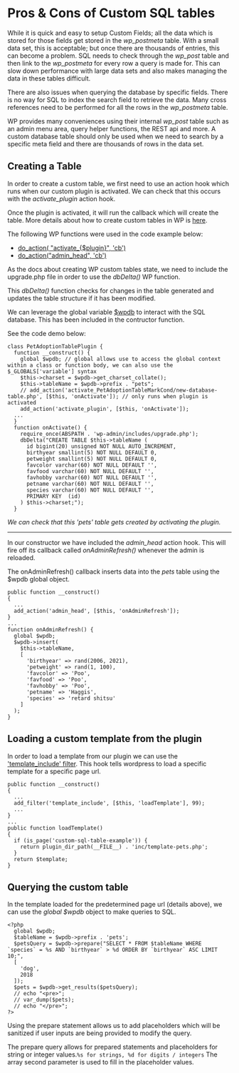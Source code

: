 # Pros & Cons of Custom SQL tables

While it is quick and easy to setup Custom Fields; all the data which is stored for those fields get stored in the *wp_postmeta* table.
With a small data set, this is acceptable; but once there are thousands of entries, this can become a problem. SQL needs to check through the *wp_post* table and then link to the *wp_postmeta* for every row a query is made for. This can slow down performance with large data sets and also makes managing the data in these tables difficult.

There are also issues when querying the database by specific fields. There is no way for SQL to index the search field to retrieve the data. Many cross references need to be performed for all the rows in the *wp_postmeta* table.

WP provides many conveniences using their internal *wp_post* table such as an admin menu area, query helper functions, the REST api and more.
A custom database table should only be used when we need to search by a specific meta field and there are thousands of rows in the data set.

## Creating a Table
In order to create a custom table, we first need to use an action hook which runs when our custom plugin is activated. We can check that this occurs with the *activate_plugin* action hook. 

Once the plugin is activated, it will run the callback which will create the table. More details about how to create custom tables in WP is [here](https://codex.wordpress.org/Creating_Tables_with_Plugins).

The following WP functions were used in the code example below:

- [do_action( "activate_{$plugin}", 'cb')](https://developer.wordpress.org/reference/hooks/activate_plugin/)
- [do_action("admin_head", 'cb')](https://developer.wordpress.org/reference/hooks/admin_head/)

As the docs about creating WP custom tables state, we need to include the upgrade.php file in order to use the *dbDelta()* WP function.

This *dbDelta()* function checks for changes in the table generated and updates the table structure if it has been modified.

We can leverage the global variable [$wpdb](https://developer.wordpress.org/reference/classes/wpdb/) to interact with the SQL database. This has been included in the contructor function.

See the code demo below:

```
class PetAdoptionTablePlugin {
  function __construct() {
    global $wpdb; // global allows use to access the global context within a class or function body, we can also use the $_GLOBALS['variable'] syntax
    $this->charset = $wpdb->get_charset_collate();
    $this->tableName = $wpdb->prefix . "pets";
    // add_action('activate_PetAdoptionTableMarkCond/new-database-table.php', [$this, 'onActivate']); // only runs when plugin is activated
    add_action('activate_plugin', [$this, 'onActivate']); 
  ...
  }
  function onActivate() {
    require_once(ABSPATH . 'wp-admin/includes/upgrade.php');
    dbDelta("CREATE TABLE $this->tableName (
      id bigint(20) unsigned NOT NULL AUTO_INCREMENT,
      birthyear smallint(5) NOT NULL DEFAULT 0,
      petweight smallint(5) NOT NULL DEFAULT 0,
      favcolor varchar(60) NOT NULL DEFAULT '',
      favfood varchar(60) NOT NULL DEFAULT '',
      favhobby varchar(60) NOT NULL DEFAULT '',
      petname varchar(60) NOT NULL DEFAULT '',
      species varchar(60) NOT NULL DEFAULT '',
      PRIMARY KEY  (id)
    ) $this->charset;");
  }
```

*We can check that this 'pets' table gets created by activating the plugin.*
___

In our constructor we have included the *admin_head* action hook. This will fire off its callback called *onAdminRefresh()* whenever the admin is reloaded.

The onAdminRefresh() callback inserts data into the *pets* table using the $wpdb global object.

```
public function __construct()
{
  ...
  add_action('admin_head', [$this, 'onAdminRefresh']);
}
...
function onAdminRefresh() {
  global $wpdb;
  $wpdb->insert(
    $this->tableName,
    [
      'birthyear' => rand(2006, 2021),
      'petweight' => rand(1, 100),
      'favcolor' => 'Poo',
      'favfood' => 'Poo',
      'favhobby' => 'Poo',
      'petname' => 'Haggis',
      'species' => 'retard shitsu'
    ]
  );
}
```

## Loading a custom template from the plugin

In order to load a template from our plugin we can use the ['template_include' filter](https://developer.wordpress.org/reference/hooks/template_include/). This hook tells wordpress to load a specific template for a specific page url.

```
public function __construct()
{
  ...
  add_filter('template_include', [$this, 'loadTemplate'], 99);
  ...
}
...
public function loadTemplate()
{
  if (is_page('custom-sql-table-example')) {
    return plugin_dir_path(__FILE__) . 'inc/template-pets.php';
  }
  return $template;
}
```

## Querying the custom table

In the template loaded for the predetermined page url (details above), we can use the *global $wpdb* object to make queries to SQL.

```
<?php 
  global $wpdb;
  $tableName = $wpdb->prefix . 'pets';
  $petsQuery = $wpdb->prepare("SELECT * FROM $tableName WHERE `species` = %s AND `birthyear` > %d ORDER BY `birthyear` ASC LIMIT 10;", 
  [
    'dog',
    2018
  ]);
  $pets = $wpdb->get_results($petsQuery);
  // echo "<pre>";
  // var_dump($pets);
  // echo "</pre>";
?>
```

Using the prepare statement allows us to add placeholders which will be sanitized if user inputs are being provided to modify the query.

The prepare query allows for prepared statements and placeholders for string or integer values.`%s for strings, %d for digits / integers`
The array second parameter is used to fill in the placeholder values.


